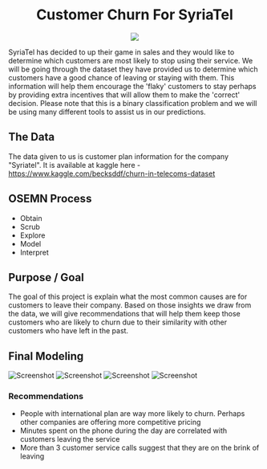 <h1 align="center">Customer Churn For SyriaTel</h1>

<p align="center">
<img src="https://github.com/jhusney1/Customer-Churn-Project/blob/master/magnet%20customers.gif?style=flat">

SyriaTel has decided to up their game in sales and they would like to determine which customers are most likely to stop using their service. We will be going through the dataset they have provided us to determine which customers have a good chance of leaving or staying with them. This information will help them encourage the 'flaky' customers to stay perhaps by providing extra incentives that will allow them to make the 'correct' decision. Please note that this is a binary classification problem and we will be using many different tools to assist us in our predictions.
<p>


## The Data
The data given to us is customer plan information for the company "Syriatel". It is available at kaggle here - https://www.kaggle.com/becksddf/churn-in-telecoms-dataset

## OSEMN Process
- Obtain
- Scrub
- Explore
- Model
- Interpret

## Purpose / Goal
The goal of this project is explain what the most common causes are for customers to leave their company. Based on those insights we draw from the data, we will give recommendations that will help them keep those customers who are likely to churn due to their similarity with other customers who have left in the past.

## Final Modeling
![Screenshot](compare_models.png)
![Screenshot](cust_service_calls.png)
![Screenshot](day_minutes.png)
![Screenshot](international_plan.png)
### Recommendations 
* People with international plan are way more likely to churn. Perhaps other companies are offering more competitive pricing 
* Minutes spent on the phone during the day are correlated with customers leaving the service
* More than 3 customer service calls suggest that they are on the brink of leaving
